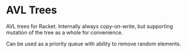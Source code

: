 # AVL Trees

AVL trees for Racket.  Internally always copy-on-write, but supporting
mutation of the tree as a whole for convenience.

Can be used as a priority queue with ability to remove random elements.
